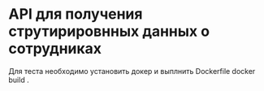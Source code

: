 # API для получения струтирировнных данных о сотрудниках

Для теста необходимо установить докер и выплнить Dockerfile
docker build  .
